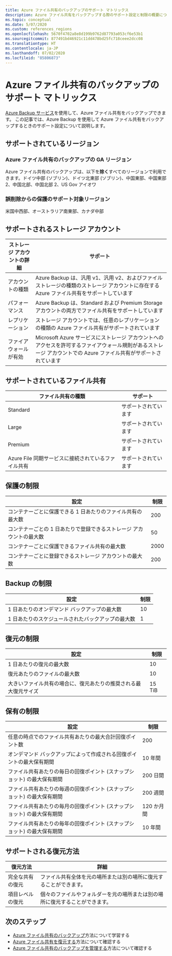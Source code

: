 ```yaml
---
title: Azure ファイル共有のバックアップのサポート マトリックス
description: Azure ファイル共有をバックアップする際のサポート設定と制限の概要について説明します。
ms.topic: conceptual
ms.date: 5/07/2020
ms.custom: references_regions
ms.openlocfilehash: 5670f4702a8e8d199b9762d87793a053cf6e53b1
ms.sourcegitcommit: 877491bd46921c11dd478bd25fc718ceee2dcc08
ms.translationtype: HT
ms.contentlocale: ja-JP
ms.lasthandoff: 07/02/2020
ms.locfileid: "85806873"
---
```

# <a name="support-matrix-for-azure-file-share-backup"></a>Azure ファイル共有のバックアップのサポート マトリックス

[Azure Backup サービス](https://docs.microsoft.com/azure/backup/backup-overview)を使用して、Azure ファイル共有をバックアップできます。 この記事では、Azure Backup を使用して Azure ファイル共有をバックアップするときのサポート設定について説明します。

## <a name="supported-regions"></a>サポートされているリージョン

### <a name="ga-regions-for-azure-file-shares-backup"></a>Azure ファイル共有のバックアップの GA リージョン

Azure ファイル共有のバックアップは、以下を**除く**すべてのリージョンで利用できます。ドイツ中部 (ソブリン)、ドイツ北東部 (ソブリン)、中国東部、中国東部 2、中国北部、中国北部 2、US Gov アイオワ

### <a name="supported-regions-for-accidental-delete-protection"></a>誤削除からの保護のサポート対象リージョン

米国中西部、オーストラリア南東部、カナダ中部

## <a name="supported-storage-accounts"></a>サポートされるストレージ アカウント

| ストレージ アカウントの詳細 | サポート                                                      |
| ------------------------ | ------------------------------------------------------------ |
| アカウントの種類            | Azure Backup は、汎用 v1、汎用 v2、およびファイル ストレージの種類のストレージ アカウントに存在する Azure ファイル共有をサポートしています |
| パフォーマンス              | Azure Backup は、Standard および Premium Storage アカウントの両方でファイル共有をサポートしています |
| レプリケーション              | ストレージ アカウントでは、任意のレプリケーションの種類の Azure ファイル共有がサポートされています |
| ファイアウォールが有効         | Microsoft Azure サービスにストレージ アカウントへのアクセスを許可するファイアウォール規則があるストレージ アカウントでの Azure ファイル共有がサポートされています|

## <a name="supported-file-shares"></a>サポートされているファイル共有

| ファイル共有の種類                                   | サポート   |
| -------------------------------------------------- | --------- |
| Standard                                           | サポートされています |
| Large                                              | サポートされています |
| Premium                                            | サポートされています |
| Azure File 同期サービスに接続されているファイル共有 | サポートされています |

## <a name="protection-limits"></a>保護の制限

| 設定                                                      | 制限 |
| ------------------------------------------------------------ | ----- |
| コンテナーごとに保護できる 1 日あたりのファイル共有の最大数| 200   |
| コンテナーごとの 1 日あたりで登録できるストレージ アカウントの最大数 | 50    |
| コンテナーごとに保護できるファイル共有の最大数 | 2000   |
| コンテナーごとに登録できるストレージ アカウントの最大数 | 200   |

## <a name="backup-limits"></a>Backup の制限

| 設定                                      | 制限 |
| -------------------------------------------- | ----- |
| 1 日あたりのオンデマンド バックアップの最大数 | 10   |
| 1 日あたりのスケジュールされたバックアップの最大数 | 1     |

## <a name="restore-limits"></a>復元の制限

| 設定                                                      | 制限   |
| ------------------------------------------------------------ | ------- |
| 1 日あたりの復元の最大数                           | 10      |
| 復元あたりのファイルの最大数                         | 10      |
| 大きいファイル共有の場合に、復元あたりの推奨される最大復元サイズ | 15 TiB |

## <a name="retention-limits"></a>保有の制限

| 設定                                                      | 制限    |
| ------------------------------------------------------------ | -------- |
| 任意の時点でのファイル共有あたりの最大合計回復ポイント数 | 200      |
| オンデマンド バックアップによって作成される回復ポイントの最大保有期間 | 10 年間 |
| ファイル共有あたりの毎日の回復ポイント (スナップショット) の最大保有期間| 200 日間 |
| ファイル共有あたりの毎週の回復ポイント (スナップショット) の最大保有期間 | 200 週間 |
| ファイル共有あたりの毎月の回復ポイント (スナップショット) の最大保有期間 | 120 か月間 |
| ファイル共有あたりの毎年の回復ポイント (スナップショット) の最大保有期間 | 10 年間 |

## <a name="supported-restore-methods"></a>サポートされる復元方法

| 復元方法     | 詳細                                                      |
| ------------------ | ------------------------------------------------------------ |
| 完全な共有の復元 | ファイル共有全体を元の場所または別の場所に復元することができます。 |
| 項目レベルの復元 | 個々のファイルやフォルダーを元の場所または別の場所に復元することができます。 |

## <a name="next-steps"></a>次のステップ

* [Azure ファイル共有のバックアップ](backup-afs.md)方法について学習する
* [Azure ファイル共有を復元する](restore-afs.md)方法について確認する
* [Azure ファイル共有のバックアップを管理する](manage-afs-backup.md)方法について確認する
